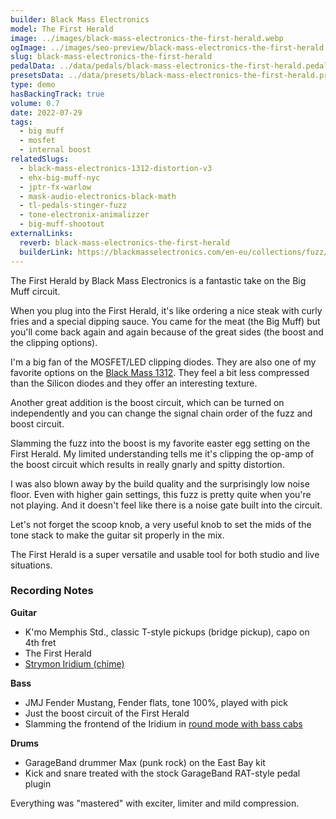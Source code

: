 ```yaml
---
builder: Black Mass Electronics
model: The First Herald
image: ../images/black-mass-electronics-the-first-herald.webp
ogImage: ../images/seo-preview/black-mass-electronics-the-first-herald.jpeg
slug: black-mass-electronics-the-first-herald
pedalData: ../data/pedals/black-mass-electronics-the-first-herald.pedal.json
presetsData: ../data/presets/black-mass-electronics-the-first-herald.presets.json
type: demo
hasBackingTrack: true
volume: 0.7
date: 2022-07-29
tags:
  - big muff
  - mosfet
  - internal boost
relatedSlugs:
  - black-mass-electronics-1312-distortion-v3
  - ehx-big-muff-nyc
  - jptr-fx-warlow
  - mask-audio-electronics-black-math
  - tl-pedals-stinger-fuzz
  - tone-electronix-animalizzer
  - big-muff-shootout
externalLinks:
  reverb: black-mass-electronics-the-first-herald
  builderLink: https://blackmasselectronics.com/en-eu/collections/fuzz/products/the-first-herald
---
```


The First Herald by Black Mass Electronics is a fantastic take on the Big Muff circuit.

When you plug into the First Herald, it's like ordering a nice steak with curly fries and a special dipping sauce. You came for the meat (the Big Muff) but you'll come back again and again because of the great sides (the boost and the clipping options).

I'm a big fan of the MOSFET/LED clipping diodes. They are also one of my favorite options on the [Black Mass 1312](/demos/black-mass-electronics-1312-distortion-v3). They feel a bit less compressed than the Silicon diodes and they offer an interesting texture.

Another great addition is the boost circuit, which can be turned on independently and you can change the signal chain order of the fuzz and boost circuit.

Slamming the fuzz into the boost is my favorite easter egg setting on the First Herald. My limited understanding tells me it's clipping the op-amp of the boost circuit which results in really gnarly and spitty distortion.

I was also blown away by the build quality and the surprisingly low noise floor. Even with higher gain settings, this fuzz is pretty quite when you're not playing. And it doesn't feel like there is a noise gate built into the circuit.

Let's not forget the scoop knob, a very useful knob to set the mids of the tone stack to make the guitar sit properly in the mix.

The First Herald is a super versatile and usable tool for both studio and live situations.

### Recording Notes

**Guitar**

- K'mo Memphis Std., classic T-style pickups (bridge pickup), capo on 4th fret
- The First Herald
- [Strymon Iridium (chime)](/demos/strymon-iridium)

**Bass**

- JMJ Fender Mustang, Fender flats, tone 100%, played with pick
- Just the boost circuit of the First Herald
- Slamming the frontend of the Iridium in [round mode with bass cabs](/posts/strymon-iridium-bass-ownhammer-ir/)

**Drums**

- GarageBand drummer Max (punk rock) on the East Bay kit
- Kick and snare treated with the stock GarageBand RAT-style pedal plugin

Everything was "mastered" with exciter, limiter and mild compression.
